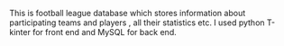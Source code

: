 This is football league database which stores information about participating teams and players , all their statistics etc.
I used python T-kinter for front end and MySQL for back end.

